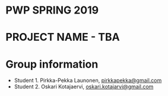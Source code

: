 # PWP SPRING 2019
# PROJECT NAME - TBA
# Group information
* Student 1. Pirkka-Pekka Launonen, pirkkapekka@gmail.com
* Student 2. Oskari Kotajaervi, oskari.kotajarvi@gmail.com


